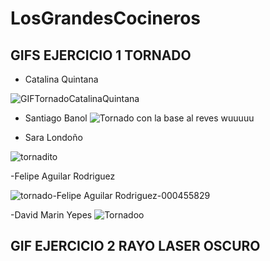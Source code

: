 # LosGrandesCocineros

## GIFS EJERCICIO 1 TORNADO
- Catalina Quintana
  
![GIFTornadoCatalinaQuintana](https://github.com/Artbycat/LosGrandesCocineros/assets/64057988/6c860f34-ccfd-4c05-bdbe-b8c09b3b08bb)

- Santiago Banol
![Tornado con la base al reves wuuuuu](tornadogifSBR.gif)

- Sara Londoño

![tornadito](https://github.com/Artbycat/LosGrandesCocineros/assets/93046247/65363f92-bcf0-4ff5-b5b4-ddfec2d6c058)

-Felipe Aguilar Rodriguez

![tornado-Felipe Aguilar Rodriguez-000455829](https://github.com/Artbycat/LosGrandesCocineros/assets/81448632/427662c2-e898-47aa-b917-e03427705dfc)

-David Marin Yepes
![Tornadoo](https://github.com/Artbycat/LosGrandesCocineros/assets/93098655/c3edf4cc-0c00-4618-ac08-c187744cf553)

## GIF EJERCICIO 2 RAYO LASER OSCURO

